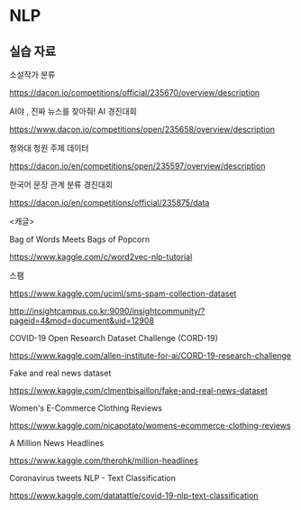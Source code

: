 # NLP

## 실습 자료

소설작가 분류

https://dacon.io/competitions/official/235670/overview/description

AI야 , 진짜 뉴스를 찾아줘! AI 경진대회

https://www.dacon.io/competitions/open/235658/overview/description

청와대 청원 주제 데이터

https://dacon.io/en/competitions/open/235597/overview/description

한국어 문장 관계 분류 경진대회

https://dacon.io/en/competitions/official/235875/data



<캐글>

Bag of Words Meets Bags of Popcorn

https://www.kaggle.com/c/word2vec-nlp-tutorial

스팸

https://www.kaggle.com/uciml/sms-spam-collection-dataset

http://insightcampus.co.kr:9090/insightcommunity/?pageid=4&mod=document&uid=12908

COVID-19 Open Research Dataset Challenge (CORD-19)

https://www.kaggle.com/allen-institute-for-ai/CORD-19-research-challenge

Fake and real news dataset

https://www.kaggle.com/clmentbisaillon/fake-and-real-news-dataset

Women's E-Commerce Clothing Reviews

https://www.kaggle.com/nicapotato/womens-ecommerce-clothing-reviews

A Million News Headlines

https://www.kaggle.com/therohk/million-headlines

Coronavirus tweets NLP - Text Classification

https://www.kaggle.com/datatattle/covid-19-nlp-text-classification
